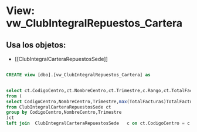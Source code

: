 # View: vw_ClubIntegralRepuestos_Cartera

## Usa los objetos:
- [[ClubIntegralCarteraRepuestosSede]]

```sql

CREATE view [dbo].[vw_ClubIntegralRepuestos_Cartera] as


select ct.CodigoCentro,ct.NombreCentro,ct.Trimestre,c.Rango,ct.TotalFacturas
from (
select CodigoCentro,NombreCentro,Trimestre,max(TotalFacturas)TotalFacturas
from ClubIntegralCarteraRepuestosSede ct
group by CodigoCentro,NombreCentro,Trimestre
)ct
left join  ClubIntegralCarteraRepuestosSede   c on ct.CodigoCentro = c.CodigoCentro and ct.Trimestre = c.Trimestre and ct.TotalFacturas = c.TotalFacturas


```
